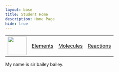 ```yaml
---
layout: base
title: Student Home 
description: Home Page
hide: true
---
```


<table>
    <tr>
        <td><img src="/portfolio_2025//images/logo.png" height="60" title="Frontend" alt=""></td>
        <td><a href="/portfolio_2025/elements">Elements</a></td>
        <td><a href="/portfolio_2025/home/table">Molecules</a></td>
        <td><a href="/portfolio_2025/home/about">Reactions</a></td>
    </tr>
</table>

My  name is sir bailey bailey. 
